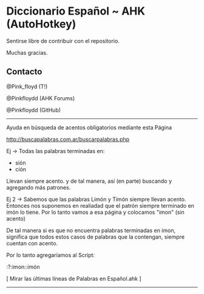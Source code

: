 Diccionario Español ~ AHK (AutoHotkey)
=============

Sentirse libre de contribuir con el repositorio.

Muchas gracias.

Contacto
-------
@Pink_floyd (T!)

@Pinkfloydd (AHK Forums)

@Pinkfloydd (GitHub)

--------------------------------------------------

Ayuda en búsqueda de acentos obligatorios mediante esta Página

http://buscapalabras.com.ar/buscarpalabras.php

Ej -> Todas las palabras terminadas en:
- sión
- ción

Llevan siempre acento. y de tal manera, así (en parte) buscando y agregando más patrones.

Ej 2 -> Sabemos que las palabras Limón y Timón siempre llevan acento. Entonces nos suponemos en realiadad que el patrón siempre terminado en imón lo tiene. Por lo tanto vamos a esa página y colocamos "imon" (sin acento)

De tal manera si es que no encuentra palabras terminadas en imon, significa que todos estos casos de palabras que la contengan, siempre cuentan con acento.

Por lo tanto agregaríamos al Script:

:?:imon::imón

[ Mirar las últimas líneas de Palabras en Español.ahk ]

--------------------------------------------------
